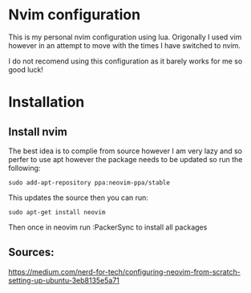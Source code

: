 # Nvim configuration

This is my personal nvim configuration using lua. Origonally I used vim however in an attempt to move with the times I have switched to nvim. 

I do not recomend using this configuration as it barely works for me so good luck!

# Installation
## Install nvim
The best idea is to complie from source however I am very lazy and so perfer to use apt however the package needs to be updated so run the following:

```
sudo add-apt-repository ppa:neovim-ppa/stable
```

This updates the source then you can run:

```
sudo apt-get install neovim
```
Then once in neovim run :PackerSync to install all packages

## Sources:
https://medium.com/nerd-for-tech/configuring-neovim-from-scratch-setting-up-ubuntu-3eb8135e5a71
